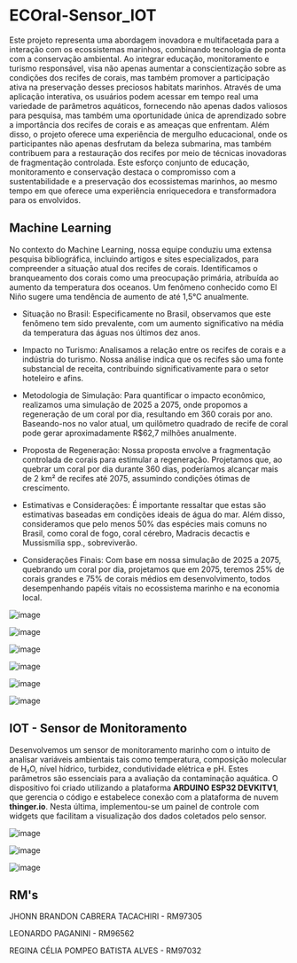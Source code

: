 # ECOral-Sensor_IOT

Este projeto representa uma abordagem inovadora e multifacetada para a interação com os ecossistemas marinhos, combinando tecnologia de ponta com a conservação ambiental. Ao integrar educação, monitoramento e turismo responsável, visa não apenas aumentar a conscientização sobre as condições dos recifes de corais, mas também promover a participação ativa na preservação desses preciosos habitats marinhos. Através de uma aplicação interativa, os usuários podem acessar em tempo real uma variedade de parâmetros aquáticos, fornecendo não apenas dados valiosos para pesquisa, mas também uma oportunidade única de aprendizado sobre a importância dos recifes de corais e as ameaças que enfrentam. Além disso, o projeto oferece uma experiência de mergulho educacional, onde os participantes não apenas desfrutam da beleza submarina, mas também contribuem para a restauração dos recifes por meio de técnicas inovadoras de fragmentação controlada. Este esforço conjunto de educação, monitoramento e conservação destaca o compromisso com a sustentabilidade e a preservação dos ecossistemas marinhos, ao mesmo tempo em que oferece uma experiência enriquecedora e transformadora para os envolvidos.

## Machine Learning

No contexto do Machine Learning, nossa equipe conduziu uma extensa pesquisa bibliográfica, incluindo artigos e sites especializados, para compreender a situação atual dos recifes de corais. Identificamos o branqueamento dos corais como uma preocupação primária, atribuída ao aumento da temperatura dos oceanos. Um fenômeno conhecido como El Niño sugere uma tendência de aumento de até 1,5°C anualmente.

- Situação no Brasil: Especificamente no Brasil, observamos que este fenômeno tem sido prevalente, com um aumento significativo na média da temperatura das águas nos últimos dez anos.

- Impacto no Turismo: Analisamos a relação entre os recifes de corais e a indústria do turismo. Nossa análise indica que os recifes são uma fonte substancial de receita, contribuindo significativamente para o setor hoteleiro e afins.

- Metodologia de Simulação: Para quantificar o impacto econômico, realizamos uma simulação de 2025 a 2075, onde propomos a regeneração de um coral por dia, resultando em 360 corais por ano. Baseando-nos no valor atual, um quilômetro quadrado de recife de coral pode gerar aproximadamente R$62,7 milhões anualmente.

- Proposta de Regeneração: Nossa proposta envolve a fragmentação controlada de corais para estimular a regeneração. Projetamos que, ao quebrar um coral por dia durante 360 dias, poderíamos alcançar mais de 2 km² de recifes até 2075, assumindo condições ótimas de crescimento.

- Estimativas e Considerações: É importante ressaltar que estas são estimativas baseadas em condições ideais de água do mar. Além disso, consideramos que pelo menos 50% das espécies mais comuns no Brasil, como coral de fogo, coral cérebro, Madracis decactis e Mussismilia spp., sobreviverão.
  
- Considerações Finais: Com base em nossa simulação de 2025 a 2075, quebrando um coral por dia, projetamos que em 2075, teremos 25% de corais grandes e 75% de corais médios em desenvolvimento, todos desempenhando papéis vitais no ecossistema marinho e na economia local.

![image](https://github.com/ReginaPompeo/ECOral-Sensor_IOT/assets/111822109/39c1929a-042f-4f0b-a115-6f23f6146bd6)

![image](https://github.com/ReginaPompeo/ECOral-Sensor_IOT/assets/111822109/1a85280c-34e7-4467-b729-19f444b46aa6)

![image](https://github.com/ReginaPompeo/ECOral-Sensor_IOT/assets/111822109/f1e57c2b-7fdb-4f86-a2ec-a5c5ee9524cf)

![image](https://github.com/ReginaPompeo/ECOral-Sensor_IOT/assets/111822109/ff325608-a88f-496f-99aa-7dd496ca2be9)

![image](https://github.com/ReginaPompeo/ECOral-Sensor_IOT/assets/111822109/a940da2a-e8bd-439a-a8ac-aa06965785e4)

![image](https://github.com/ReginaPompeo/ECOral-Sensor_IOT/assets/111822109/414e4ebe-9f95-45e0-8272-d132a772ad5e)


## IOT - Sensor de Monitoramento

Desenvolvemos um sensor de monitoramento marinho com o intuito de analisar variáveis ambientais tais como temperatura, composição molecular de H₂O, nível hídrico, turbidez, condutividade elétrica e pH. Estes parâmetros são essenciais para a avaliação da contaminação aquática. O dispositivo foi criado utilizando a plataforma **ARDUINO ESP32 DEVKITV1**, que gerencia o código e estabelece conexão com a plataforma de nuvem **thinger.io**. Nesta última, implementou-se um painel de controle com widgets que facilitam a visualização dos dados coletados pelo sensor.

![image](https://github.com/ReginaPompeo/ECOral-Sensor_IOT/assets/111822109/ce3a4fc5-4683-45e2-ac56-e773b06c07b4)

![image](https://github.com/ReginaPompeo/ECOral-Sensor_IOT/assets/111822109/0763c9d8-8c9b-4ef5-886d-2fd58f257157)

![image](https://github.com/ReginaPompeo/ECOral-Sensor_IOT/assets/111822109/6e0edfde-cdb6-40a4-9e36-3d9176ea80fd)

## RM's

JHONN BRANDON CABRERA TACACHIRI - RM97305

LEONARDO PAGANINI - RM96562  

REGINA CÉLIA POMPEO BATISTA ALVES - RM97032


